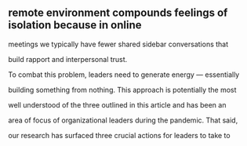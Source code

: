 ## remote environment compounds feelings of isolation because in online

meetings we typically have fewer shared sidebar conversations that

build rapport and interpersonal trust.

To combat this problem, leaders need to generate energy — essentially

building something from nothing. This approach is potentially the most

well understood of the three outlined in this article and has been an

area of focus of organizational leaders during the pandemic. That said,

our research has surfaced three crucial actions for leaders to take to